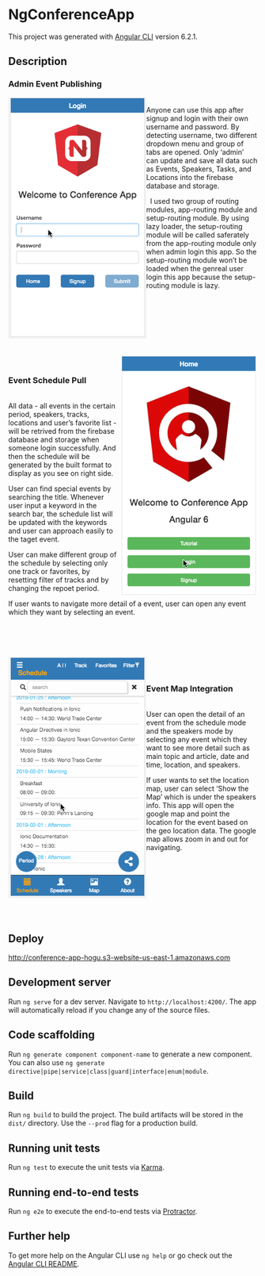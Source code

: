 # NgConferenceApp

This project was generated with [Angular CLI](https://github.com/angular/angular-cli) version 6.2.1.

## Description

### Admin Event Publishing

<img align="left" src="gifs/conference-admin.gif">

&nbsp;
&nbsp;
<br>
Anyone can use this app after signup and login with their own username and password. By detecting username, two different dropdown menu and group of tabs are opened. Only ‘admin’ can update and save all data such as Events, Speakers, Tasks, and Locations into the firebase database and storage.
    
&nbsp;
I used two group of routing modules, app-routing module and setup-routing module. By using lazy loader, the setup-routing module will be called saferately from the app-routing module only when admin login this app. So the setup-routing module won’t be loaded when the genreal user login this app because the setup-routing module is lazy.
<br>
<br>
<br>
<br>
<br>
<br>
<br>
<br>

<img align="right" src="gifs/conference-guest-event.gif">

&nbsp;
### Event Schedule Pull

&nbsp;
<br>
All data - all events in the certain period, speakers, tracks, locations and user’s favorite list - will be retrived from the firebase database and storage when someone login successfully. And then the schedule will be generated by the built format to display as you see on right side.

User can find special events by searching the title. Whenever user input a keyword in the search bar, the schedule list will be updated with the keywords and user can approach easily to the taget event.

User can make different group of the schedule by selecting only one track or favorites, by resetting filter of tracks and by changing the repoet period.

If user wants to navigate more detail of a event, user can open any event which they want by selecting an event. 

<br>
<br>
<br>
<br>

<img align="left" src="gifs/conference-guest-event-map.gif">

&nbsp;
### Event Map Integration

&nbsp;
<br>
User can open the detail of an event from the schedule mode and the speakers mode by selecting any event which they want to see more detail such as main topic and article, date and time, location, and speakers.

If user wants to set the location map, user can select ‘Show the Map’ which is under the speakers info. This app will open the google map and point the location for the event based on the geo location data. The google map allows zoom in and out for navigating.

<br>
<br>
<br>
<br>
<br>
<br>
<br>

## Deploy

http://conference-app-hogu.s3-website-us-east-1.amazonaws.com

## Development server

Run `ng serve` for a dev server. Navigate to `http://localhost:4200/`. The app will automatically reload if you change any of the source files.

## Code scaffolding

Run `ng generate component component-name` to generate a new component. You can also use `ng generate directive|pipe|service|class|guard|interface|enum|module`.

## Build

Run `ng build` to build the project. The build artifacts will be stored in the `dist/` directory. Use the `--prod` flag for a production build.

## Running unit tests

Run `ng test` to execute the unit tests via [Karma](https://karma-runner.github.io).

## Running end-to-end tests

Run `ng e2e` to execute the end-to-end tests via [Protractor](http://www.protractortest.org/).

## Further help

To get more help on the Angular CLI use `ng help` or go check out the [Angular CLI README](https://github.com/angular/angular-cli/blob/master/README.md).
